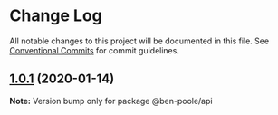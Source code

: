 # Change Log

All notable changes to this project will be documented in this file.
See [Conventional Commits](https://conventionalcommits.org) for commit guidelines.

## [1.0.1](https://github.com/ben-poole/lerna-test/compare/@ben-poole/api@0.0.9...@ben-poole/api@1.0.1) (2020-01-14)

**Note:** Version bump only for package @ben-poole/api
